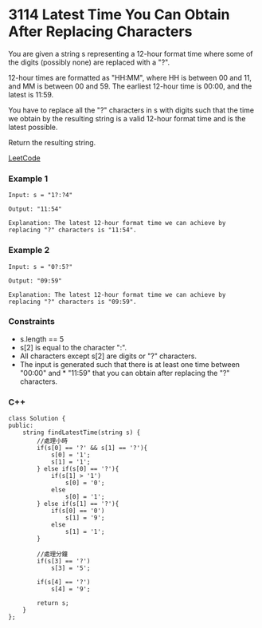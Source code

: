 # 3114 Latest Time You Can Obtain After Replacing Characters

You are given a string s representing a 12-hour format time where some of the digits (possibly none) are replaced with a "?".

12-hour times are formatted as "HH:MM", where HH is between 00 and 11, and MM is between 00 and 59. The earliest 12-hour time is 00:00, and the latest is 11:59.

You have to replace all the "?" characters in s with digits such that the time we obtain by the resulting string is a valid 12-hour format time and is the latest possible.

Return the resulting string.
 

[LeetCode](https://leetcode.cn/problems/find-champion-i/)


### Example 1

```
Input: s = "1?:?4"

Output: "11:54"

Explanation: The latest 12-hour format time we can achieve by replacing "?" characters is "11:54".
```

### Example 2

```
Input: s = "0?:5?"

Output: "09:59"

Explanation: The latest 12-hour format time we can achieve by replacing "?" characters is "09:59".
```


### Constraints

* s.length == 5
* s[2] is equal to the character ":".
* All characters except s[2] are digits or "?" characters.
* The input is generated such that there is at least one time between "00:00" and * "11:59" that you can obtain after replacing the "?" characters.

### C++ 

```
class Solution {
public:
    string findLatestTime(string s) {
        //處理小時
        if(s[0] == '?' && s[1] == '?'){
            s[0] = '1';
            s[1] = '1';
        } else if(s[0] == '?'){
            if(s[1] > '1')
                s[0] = '0';
            else
                s[0] = '1';
        } else if(s[1] == '?'){
            if(s[0] == '0')
                s[1] = '9';
            else 
                s[1] = '1';
        }
        
        //處理分鐘
        if(s[3] == '?')
            s[3] = '5';
        
        if(s[4] == '?')
            s[4] = '9';

        return s;
    }
};
```